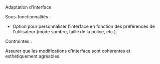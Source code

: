 Adaptation d'interface

Sous-fonctionnalités :

- Option pour personnaliser l'interface en fonction des préférences de l'utilisateur (mode sombre, taille de la police, etc.).


Contraintes :

Assurer que les modifications d'interface sont cohérentes et esthétiquement agréables.
